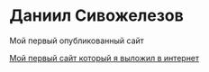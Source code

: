 # Даниил Сивожелезов
Мой первый опубликованный сайт

[Мой первый сайт который я выложил в интернет](https://danchik47.github.io/lesson_12/ "Мой сайт")
